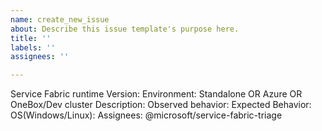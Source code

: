```yaml
---
name: create_new_issue
about: Describe this issue template's purpose here.
title: ''
labels: ''
assignees: ''

---
```


Service Fabric runtime Version:
        Environment: Standalone OR Azure OR OneBox/Dev cluster
        Description:
        Observed behavior:
        Expected Behavior:
        OS(Windows/Linux): 
Assignees: @microsoft/service-fabric-triage
